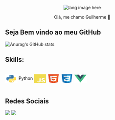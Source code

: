 <p align="center"><img width="30%" src="https://github.com/alansmathew/alansmathew/raw/master/lang.gif" alt="lang image here" /></p>

<p align="center">Olá, me chamo Guilherme 👋</p>

## Seja Bem vindo ao meu GitHub

![Anurag's GitHub stats](https://github-readme-stats.vercel.app/api?username=gpocas&show_icons=true&bg_color=00000000)

## Skills:
  <div style="display: inline_block"><br>
    <img align="center" alt="Guilherme-Python" height="30" width="40" src="https://raw.githubusercontent.com/devicons/devicon/master/icons/python/python-original.svg"/> Python
     <img align="center" alt="Guilherme-Js" height="30" width="40" src="https://raw.githubusercontent.com/devicons/devicon/master/icons/javascript/javascript-plain.svg">
    <img align="center" alt="Guilherme-HTML" height="30" width="40" src="https://raw.githubusercontent.com/devicons/devicon/master/icons/html5/html5-original.svg">
    <img align="center" alt="Guilherme-CSS" height="30" width="40" src="https://raw.githubusercontent.com/devicons/devicon/master/icons/css3/css3-original.svg">
    <img align="center" alt="Guilherme-Vue" height="30" width="40" src="https://raw.githubusercontent.com/devicons/devicon/master/icons/vuejs/vuejs-original.svg">
    
  </div>
  <br>

## Redes Sociais

 <a href="https://www.instagram.com/pocaas_3301/" target="_blank"><img src="https://img.shields.io/badge/-Instagram-%23E4405F?style=for-the-badge&logo=instagram&logoColor=white" target="_blank"></a>
 <a href="https://www.linkedin.com/in/www.linkedin.com/in/guilherme-poças-0226a4266" target="_blank"><img src="https://img.shields.io/badge/-LinkedIn-%230077B5?style=for-the-badge&logo=linkedin&logoColor=white" target="_blank"></a> 


